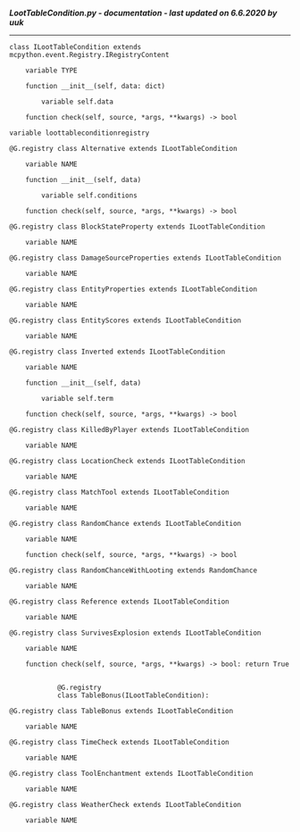 ***LootTableCondition.py - documentation - last updated on 6.6.2020 by uuk***
___

    class ILootTableCondition extends mcpython.event.Registry.IRegistryContent

        variable TYPE

        function __init__(self, data: dict)

            variable self.data

        function check(self, source, *args, **kwargs) -> bool

    variable loottableconditionregistry

    @G.registry class Alternative extends ILootTableCondition

        variable NAME

        function __init__(self, data)

            variable self.conditions

        function check(self, source, *args, **kwargs) -> bool

    @G.registry class BlockStateProperty extends ILootTableCondition

        variable NAME

    @G.registry class DamageSourceProperties extends ILootTableCondition

        variable NAME

    @G.registry class EntityProperties extends ILootTableCondition

        variable NAME

    @G.registry class EntityScores extends ILootTableCondition

        variable NAME

    @G.registry class Inverted extends ILootTableCondition

        variable NAME

        function __init__(self, data)

            variable self.term

        function check(self, source, *args, **kwargs) -> bool

    @G.registry class KilledByPlayer extends ILootTableCondition

        variable NAME

    @G.registry class LocationCheck extends ILootTableCondition

        variable NAME

    @G.registry class MatchTool extends ILootTableCondition

        variable NAME

    @G.registry class RandomChance extends ILootTableCondition

        variable NAME

        function check(self, source, *args, **kwargs) -> bool

    @G.registry class RandomChanceWithLooting extends RandomChance

        variable NAME

    @G.registry class Reference extends ILootTableCondition

        variable NAME

    @G.registry class SurvivesExplosion extends ILootTableCondition

        variable NAME

        function check(self, source, *args, **kwargs) -> bool: return True
                
                
                @G.registry
                class TableBonus(ILootTableCondition):

    @G.registry class TableBonus extends ILootTableCondition

        variable NAME

    @G.registry class TimeCheck extends ILootTableCondition

        variable NAME

    @G.registry class ToolEnchantment extends ILootTableCondition

        variable NAME

    @G.registry class WeatherCheck extends ILootTableCondition

        variable NAME